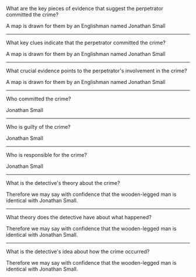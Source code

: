 What are the key pieces of evidence that suggest the perpetrator committed the crime?

A map is drawn for them by an Englishman named Jonathan Small

---

What key clues indicate that the perpetrator committed the crime?

A map is drawn for them by an Englishman named Jonathan Small

---

What crucial evidence points to the perpetrator's involvement in the crime?

A map is drawn for them by an Englishman named Jonathan Small

---

Who committed the crime?

Jonathan Small

---

Who is guilty of the crime?

Jonathan Small

---

Who is responsible for the crime?

Jonathan Small

---

What is the detective's theory about the crime?

Therefore we may say with confidence that the wooden-legged man is identical with Jonathan Small.

---

What theory does the detective have about what happened?

Therefore we may say with confidence that the wooden-legged man is identical with Jonathan Small.

---

What is the detective's idea about how the crime occurred?

Therefore we may say with confidence that the wooden-legged man is identical with Jonathan Small.
